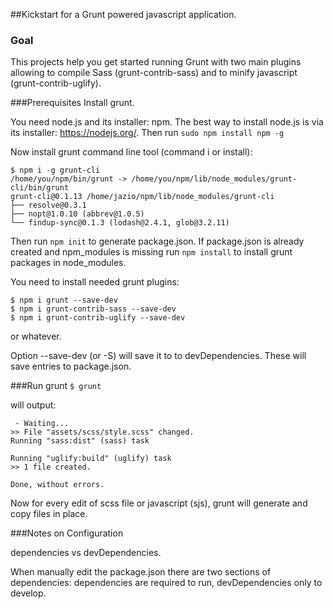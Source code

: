 ##Kickstart for a Grunt powered javascript application.

### Goal
This projects help you get started running Grunt with two main plugins allowing to compile Sass (grunt-contrib-sass) and to minify javascript (grunt-contrib-uglify).

###Prerequisites
Install grunt.

You need node.js and its installer: npm. The best way to install node.js is via its installer: https://nodejs.org/. Then run ```sudo npm install npm -g```

Now install grunt command line tool (command i or install):
```
$ npm i -g grunt-cli
/home/you/npm/bin/grunt -> /home/you/npm/lib/node_modules/grunt-cli/bin/grunt
grunt-cli@0.1.13 /home/jazio/npm/lib/node_modules/grunt-cli
├── resolve@0.3.1
├── nopt@1.0.10 (abbrev@1.0.5)
└── findup-sync@0.1.3 (lodash@2.4.1, glob@3.2.11)
```

Then run ```npm init``` to generate package.json. If package.json is already created and npm_modules is missing run ```npm install``` to install grunt packages in node_modules.

You need to install needed grunt plugins:
```
$ npm i grunt --save-dev
$ npm i grunt-contrib-sass --save-dev
$ npm i grunt-contrib-uglify --save-dev
```
or whatever.

Option --save-dev (or -S) will save it to to devDependencies. 
These will save entries to package.json.



###Run grunt
```$ grunt```

will output:

```
 - Waiting...
>> File "assets/scss/style.scss" changed.
Running "sass:dist" (sass) task

Running "uglify:build" (uglify) task
>> 1 file created.

Done, without errors.

```
Now for every edit of scss file or javascript (sjs), grunt will generate and copy files in place.

###Notes on Configuration

dependencies vs devDependencies.

When manually edit the package.json there are two sections of dependencies: dependencies are required to run, devDependencies only to develop. 